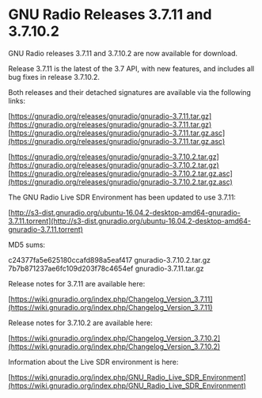 
# GNU Radio Releases 3.7.11 and 3.7.10.2

GNU Radio releases 3.7.11 and 3.7.10.2 are now available for download. 

Release 3.7.11 is the latest of the 3.7 API, with new features, and includes all bug fixes in release 3.7.10.2.

Both releases and their detached signatures are available via the following links:

[https://gnuradio.org/releases/gnuradio/gnuradio-3.7.11.tar.gz](https://gnuradio.org/releases/gnuradio/gnuradio-3.7.11.tar.gz)<br />
[https://gnuradio.org/releases/gnuradio/gnuradio-3.7.11.tar.gz.asc](https://gnuradio.org/releases/gnuradio/gnuradio-3.7.11.tar.gz.asc)

[https://gnuradio.org/releases/gnuradio/gnuradio-3.7.10.2.tar.gz](https://gnuradio.org/releases/gnuradio/gnuradio-3.7.10.2.tar.gz)<br />
[https://gnuradio.org/releases/gnuradio/gnuradio-3.7.10.2.tar.gz.asc](https://gnuradio.org/releases/gnuradio/gnuradio-3.7.10.2.tar.gz.asc)

The GNU Radio Live SDR Environment has been updated to use 3.7.11:

[http://s3-dist.gnuradio.org/ubuntu-16.04.2-desktop-amd64-gnuradio-3.7.11.torrent](http://s3-dist.gnuradio.org/ubuntu-16.04.2-desktop-amd64-gnuradio-3.7.11.torrent)

MD5 sums:

> <p>
c24377fa5e625180ccafd898a5eaf417  gnuradio-3.7.10.2.tar.gz<br />
7b7b871237ae6fc109d203f78c4654ef  gnuradio-3.7.11.tar.gz
</p>

Release notes for 3.7.11 are available here:

[https://wiki.gnuradio.org/index.php/Changelog_Version_3.7.11](https://wiki.gnuradio.org/index.php/Changelog_Version_3.7.11)

Release notes for 3.7.10.2 are available here:

[https://wiki.gnuradio.org/index.php/Changelog_Version_3.7.10.2](https://wiki.gnuradio.org/index.php/Changelog_Version_3.7.10.2)

Information about the Live SDR environment is here:

[https://wiki.gnuradio.org/index.php/GNU_Radio_Live_SDR_Environment](https://wiki.gnuradio.org/index.php/GNU_Radio_Live_SDR_Environment)
